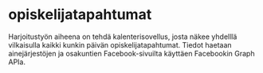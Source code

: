 # opiskelijatapahtumat
Harjoitustyön aiheena on tehdä kalenterisovellus, josta näkee yhdelllä vilkaisulla kaikki kunkin päivän opiskelijatapahtumat. Tiedot haetaan ainejärjestöjen ja osakuntien Facebook-sivuilta käyttäen Facebookin Graph APIa.
